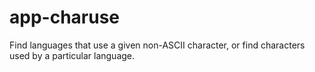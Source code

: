 # app-charuse
Find languages that use a given non-ASCII character, or find characters used by a particular language.
